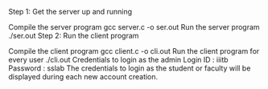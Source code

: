 Step 1: Get the server up and running

Compile the server program
    gcc server.c -o ser.out 
Run the server program
    ./ser.out
Step 2: Run the client program

Compile the client program
    gcc client.c -o cli.out
Run the client program for every user
    ./cli.out
Credentials to login as the admin
Login ID : iiitb
Password : sslab
The credentials to login as the student or faculty will be displayed during each new  account creation.

